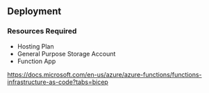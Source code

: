 ﻿## Deployment

### Resources Required

- Hosting Plan
- General Purpose Storage Account
- Function App 

https://docs.microsoft.com/en-us/azure/azure-functions/functions-infrastructure-as-code?tabs=bicep